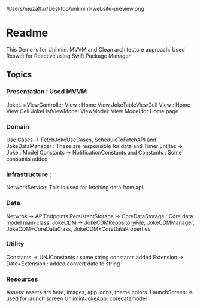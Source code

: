 
  
/Users/muzaffar/Desktop/unlimint-website-preview.png


# Readme

This Demo is for Unlimin. MVVM and Clean architecture approach. 
Used Rxswift for Reactive using Swift Package Manager

## Topics

### Presentation : Used MVVM 

JokeListViewController View : Home View
JokeTableViewCell View : Home View Cell 
JokeListViewModel ViewModel: View Model for Home page

### Domain 

Use Cases -> FetchJokeUseCases, ScheduleToFetchAPI and JokeDataManager : These are responsible for data and Timer
Entites -> Joke : Model
Constants ->  NotificationConstants and Constants : Some constants added

### Infrastructure : 
NetworkService: This is used for fetching data from api.

### Data 
Netwrok -> APIEndpoints
PersistentStorage -> CoreDataStorage : Core data model main class.
JokeCDM -> JokeCDMRepositoryFile, JokeCDMManager, JokeCDM+CoreDataClass, JokeCDM+CoreDataProperties

### Utility 
Constants -> UNJConstants  : some string constants added
Extension -> Date+Extension : added convert date to string 

### Resources
Assets: assets are here, images, app icons, theme colors. 
LaunchScreen: is used for launch screen
UnlimintJokeApp: coredatamodel 
